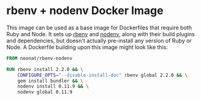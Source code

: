 rbenv + nodenv Docker Image
===========================

This image can be used as a base image for Dockerfiles that require both
Ruby and Node. It sets up [rbenv] and [nodenv], along with their build plugins
and dependencies, but doesn't actually pre-install any version of Ruby or Node.
A Dockerfile building upon this image might look like this:

```dockerfile
FROM noonat/rbenv-nodenv

RUN rbenv install 2.2.0 && \
    CONFIGURE_OPTS="--disable-install-doc" rbenv global 2.2.0 && \
    gem install bundler && \
    nodenv install 0.11.9 && \
    nodenv global 0.11.9
```

[rbenv]: https://github.com/sstephenson/rbenv
[nodenv]: https://github.com/OiNutter/nodenv
